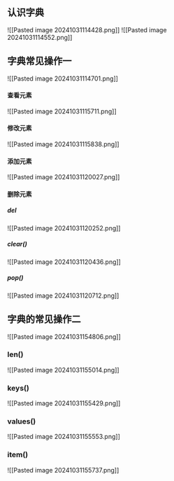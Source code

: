 
## 认识字典
![[Pasted image 20241031114428.png]]
![[Pasted image 20241031114552.png]]





## 字典常见操作一
![[Pasted image 20241031114701.png]]

#### 查看元素
![[Pasted image 20241031115711.png]]




#### 修改元素
![[Pasted image 20241031115838.png]]



#### 添加元素
![[Pasted image 20241031120027.png]]




#### 删除元素

##### del
![[Pasted image 20241031120252.png]]
##### clear()
![[Pasted image 20241031120436.png]]
##### pop()
![[Pasted image 20241031120712.png]]




## 字典的常见操作二


![[Pasted image 20241031154806.png]]

### len()
![[Pasted image 20241031155014.png]]

### keys()
![[Pasted image 20241031155429.png]]

### values()
![[Pasted image 20241031155553.png]]

### item()
![[Pasted image 20241031155737.png]]
